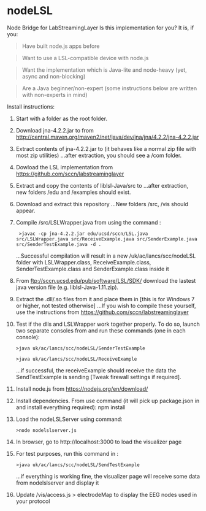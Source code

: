 # nodeLSL
Node Bridge for LabStreamingLayer
Is this implementation for you? It is, if you:
> Have built node.js apps before

> Want to use a LSL-compatible device with node.js

> Want the implementation which is Java-lite and node-heavy (yet, async and non-blocking)

> Are a Java beginner/non-expert (some instructions below are written with non-experts in mind)

Install instructions: 
1. Start with a folder <nodeLSL> as the root folder.
2. Download jna-4.2.2.jar to <nodeLSL> from http://central.maven.org/maven2/net/java/dev/jna/jna/4.2.2/jna-4.2.2.jar
3. Extract contents of jna-4.2.2.jar to <nodeLSL> (it behaves like a normal zip file with most zip utilities) 
	...after extraction, you should see a <nodeLSL>/com folder.
4. Dowload the LSL implementation from https://github.com/sccn/labstreaminglayer
5. Extract and copy the contents of liblsl-Java/src to <nodeLSL> 
	...after extraction, new folders <nodeLSL>/edu and <nodeLSL>/examples should exist.
6. Download and extract this repository ...New folders <nodeLSL>/src, <nodeLSL>/vis should appear.
7. Compile <nodeLSL>/src/LSLWrapper.java from <nodeLSL> using the command : 

		>javac -cp jna-4.2.2.jar edu/ucsd/sccn/LSL.java src/LSLWrapper.java src/ReceiveExample.java src/SenderExample.java src/SenderTestExample.java -d . 

	...Successful compilation will result in a new <nodeLSL>/uk/ac/lancs/scc/nodeLSL folder with LSLWrapper.class, ReceiveExample.class, SenderTestExample.class and SenderExample.class inside it

8. From ftp://sccn.ucsd.edu/pub/software/LSL/SDK/ download the lastest java version file (e.g. liblsl-Java-1.11.zip).
9. Extract the .dll/.so files from it and place them in <nodeLSL> [this is for Windows 7 or higher, not tested otherwise]
	...If you wish to compile these yourself, use the instructions from https://github.com/sccn/labstreaminglayer
10. Test if the dlls and LSLWrapper work together properly. To do so, launch two separate consoles from <nodeLSL> and run these commands (one in each console):

		>java uk/ac/lancs/scc/nodeLSL/SenderTestExample

		>java uk/ac/lancs/scc/nodeLSL/ReceiveExample

	...if successful, the receiveExample should receive the data the SendTestExample is sending [Tweak firewall settings if required].
	
11. Install node.js from https://nodejs.org/en/download/
12. Install dependencies. From <nodeLSL> use command (it will pick up package.json in <nodeLSL> and install everything required): npm install
13. Load the nodeLSLServer using command: 

		>node nodelslserver.js

14. In browser, go to http://localhost:3000 to load the visualizer page
15. For test purposes, run this command in <nodeLSL>: 

		>java uk/ac/lancs/scc/nodeLSL/SendTestExample 

	...if everything is working fine, the visualizer page will receive some data from nodelslserver and display it
	
16. Update <nodeLSL>/vis/access.js > electrodeMap to display the EEG nodes used in your protocol 
